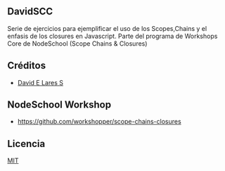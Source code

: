 ## DavidSCC

Serie de ejercicios para ejemplificar el uso de los Scopes,Chains y el enfasis de los closures en Javascript. Parte del programa de Workshops Core de NodeSchool (Scope Chains & Closures)

## Créditos
- [David E Lares S](https://twitter.com/@davidlares3)

## NodeSchool Workshop
- https://github.com/workshopper/scope-chains-closures

## Licencia

[MIT](https://opensource.org/licenses/MIT)